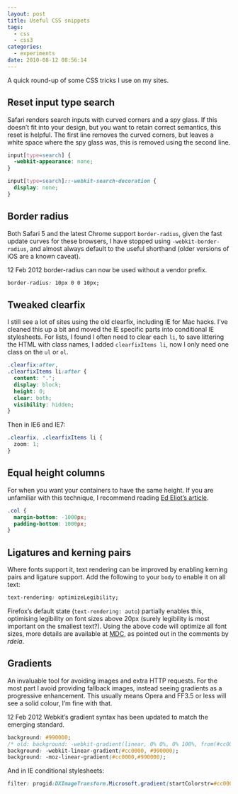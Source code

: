 ```yaml
---
layout: post
title: Useful CSS snippets
tags:
  - css
  - css3
categories:
  - experiments
date: 2010-08-12 08:56:14
---
```


A quick round-up of some CSS tricks I use on my sites.

## Reset input type search

Safari renders search inputs with curved corners and a spy glass. If this doesn’t fit into your design, but you want to retain correct semantics, this reset is helpful. The first line removes the curved corners, but leaves a white space where the spy glass was, this is removed using the second line.

```css
input[type=search] {
  -webkit-appearance: none;
}

input[type=search]::-webkit-search-decoration {
  display: none;
}
```

## Border radius

Both Safari 5 and the latest Chrome support `border-radius`, given the fast update curves for these browsers, I have stopped using `-webkit-border-radius`, and almost always default to the useful shorthand (older versions of iOS are a known caveat).

<div class="edit">
<time datetime="2012-02-12">12 Feb 2012</time> border-radius can now be used without a vendor prefix.
</div>

```css
border-radius: 10px 0 0 10px;
```

## Tweaked clearfix

I still see a lot of sites using the old clearfix, including IE for Mac hacks. I’ve cleaned this up a bit and moved the IE specific parts into conditional IE stylesheets. For lists, I found I often need to clear each `li`, to save littering the HTML with class names, I added `clearfixItems li`, now I only need one class on the `ul` or `ol`.

```css
.clearfix:after,
.clearfixItems li:after {
  content: ".";
  display: block;
  height: 0;
  clear: both;
  visibility: hidden;
}
```

Then in IE6 and IE7:
```css
.clearfix, .clearfixItems li {
  zoom: 1;
}
```

## Equal height columns

For when you want your containers to have the same height. If you are unfamiliar with this technique, I recommend reading [Ed Eliot’s article](http://www.ejeliot.com/blog/61).

```css
.col {
  margin-bottom: -1000px;
  padding-bottom: 1000px;
}
```

## Ligatures and kerning pairs

Where fonts support it, text rendering can be improved by enabling kerning pairs and ligature support. Add the following to your `body` to enable it on all text:

```css
text-rendering: optimizeLegibility;
```

Firefox’s default state (`text-rendering: auto`) partially enables this, optimising legibility on font sizes above 20px (surely legibility is most important on the smallest text?). Using the above code will optimize all font sizes, more details are available at [MDC](https://developer.mozilla.org/en/CSS/text-rendering), as pointed out in the comments by _rdela_.

## Gradients

An invaluable tool for avoiding images and extra HTTP requests. For the most part I avoid providing fallback images, instead seeing gradients as a progressive enhancement. This usually means Opera and FF3.5 or less will see a solid colour, I’m fine with that.

<div class="edit">
<time datetime="2012-02-12">12 Feb 2012</time> Webkit’s gradient syntax has been updated to match the emerging standard.
</div>

```css
background: #990000;
/* old: background: -webkit-gradient(linear, 0% 0%, 0% 100%, from(#cc0000), to(#990000)); */
background: -webkit-linear-gradient(#cc0000, #990000);
background: -moz-linear-gradient(#cc0000,#990000);
```

And in IE conditional stylesheets:
```css
filter: progid:DXImageTransform.Microsoft.gradient(startColorstr=#cc0000, endColorstr=#990000);
```

